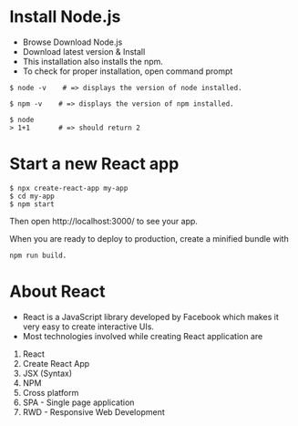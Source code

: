 # Install Node.js

* Browse Download Node.js
* Download latest version & Install
* This installation also installs the npm.
* To check for proper installation, open command prompt
```
$ node -v    # => displays the version of node installed.

$ npm -v    # => displays the version of npm installed. 

$ node
> 1+1       # => should return 2
```

# Start a new React app

```
$ npx create-react-app my-app
$ cd my-app
$ npm start
```

Then open http://localhost:3000/ to see your app.

When you are ready to deploy to production, create a minified bundle with 

```
npm run build.
```


# About React

* React is a JavaScript library developed by Facebook which makes it very easy to create interactive UIs.
* Most technologies involved while creating React application are

1) React
2) Create React App
3) JSX (Syntax)
4) NPM
5) Cross platform
6) SPA - Single page application
7) RWD - Responsive Web Development


